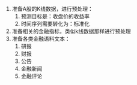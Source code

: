 1. 准备A股的K线数据，进行预处理： 
    1. 预测目标是：收盘价的收益率
    1. 时间序列需要转化为：标准化
1. 准备相关的金融指标，类似k线数据那样进行预处理
1. 准备各类金融语料文本：
    1. 研报
    1. 财报
    1. 公告
    1. 金融新闻
    1. 金融评论